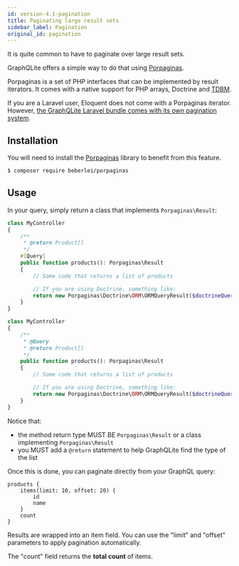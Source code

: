 ```yaml
---
id: version-4.1-pagination
title: Paginating large result sets
sidebar_label: Pagination
original_id: pagination
---
```


It is quite common to have to paginate over large result sets.

GraphQLite offers a simple way to do that using [Porpaginas](https://github.com/beberlei/porpaginas).

Porpaginas is a set of PHP interfaces that can be implemented by result iterators. It comes with a native support for
PHP arrays, Doctrine and [TDBM](https://thecodingmachine.github.io/tdbm/doc/limit_offset_resultset.html).

<div class="alert alert-warning">If you are a Laravel user, Eloquent does not come with a Porpaginas
iterator. However, <a href="laravel-package-advanced">the GraphQLite Laravel bundle comes with its own pagination system</a>.</div>

## Installation

You will need to install the [Porpaginas](https://github.com/beberlei/porpaginas) library to benefit from this feature.

```bash
$ composer require beberlei/porpaginas
```

## Usage

In your query, simply return a class that implements `Porpaginas\Result`:

<!--DOCUSAURUS_CODE_TABS-->
<!--PHP 8+-->
```php
class MyController
{
    /**
     * @return Product[]
     */
    #[Query]
    public function products(): Porpaginas\Result
    {
        // Some code that returns a list of products

        // If you are using Doctrine, something like:
        return new Porpaginas\Doctrine\ORM\ORMQueryResult($doctrineQuery);
    }
}
```
<!--PHP 7+-->
```php
class MyController
{
    /**
     * @Query
     * @return Product[]
     */
    public function products(): Porpaginas\Result
    {
        // Some code that returns a list of products

        // If you are using Doctrine, something like:
        return new Porpaginas\Doctrine\ORM\ORMQueryResult($doctrineQuery);
    }
}
```
<!--END_DOCUSAURUS_CODE_TABS-->

Notice that:

- the method return type MUST BE `Porpaginas\Result` or a class implementing `Porpaginas\Result`
- you MUST add a `@return` statement to help GraphQLite find the type of the list

Once this is done, you can paginate directly from your GraphQL query:

```
products {
    items(limit: 10, offset: 20) {
        id
        name
    }
    count
}
```

Results are wrapped into an item field. You can use the "limit" and "offset" parameters to apply pagination automatically.

The "count" field returns the **total count** of items.
